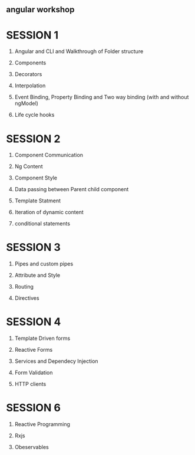 ## angular workshop

# SESSION 1

1. Angular and CLI and  Walkthrough of Folder structure 

2. Components 

3. Decorators 

4. Interpolation

5. Event Binding, Property Binding and Two way binding (with and without ngModel)

6. Life cycle hooks



# SESSION 2

1. Component Communication 

2. Ng Content

3. Component Style 

4. Data passing between Parent child component 

5. Template Statment 

6. Iteration of dynamic content

7. conditional statements 



# SESSION 3 

1. Pipes and custom pipes 

2. Attribute and Style  

3. Routing 

4. Directives

# SESSION 4 

1. Template Driven forms 

2. Reactive Forms 

3. Services and Dependecy Injection 

4. Form Validation 

5. HTTP clients 



# SESSION 6

1. Reactive Programming 

2. Rxjs 

3. Obeservables 
